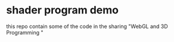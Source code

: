 # shader program demo

this repo contain some of the code in the sharing "WebGL and 3D Programming
"
